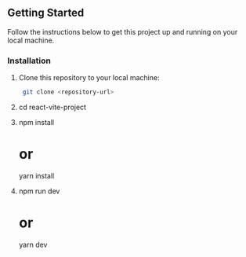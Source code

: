 ## Getting Started

Follow the instructions below to get this project up and running on your local machine.

### Installation

1. Clone this repository to your local machine:

    ```bash
     git clone <repository-url>

    ```

2. cd react-vite-project

3. npm install

    # or

    yarn install

4. npm run dev
    # or
    yarn dev
